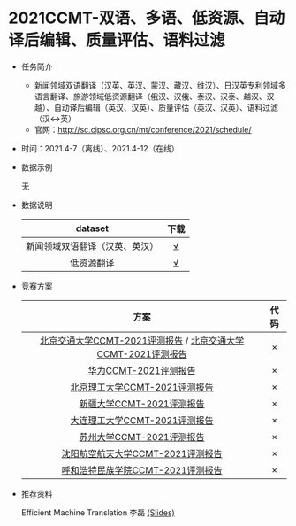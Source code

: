 # 2021CCMT-双语、多语、低资源、自动译后编辑、质量评估、语料过滤

* 任务简介

  * 新闻领域双语翻译（汉英、英汉、蒙汉、藏汉、维汉）、日汉英专利领域多语言翻译、旅游领域低资源翻译（俄汉、汉俄、泰汉、汉泰、越汉、汉越）、自动译后编辑（英汉、汉英）、质量评估（英汉、汉英）、语料过滤（汉<->英）
  * 官网：http://sc.cipsc.org.cn/mt/conference/2021/schedule/

* 时间：2021.4-7（离线）、2021.4-12（在线）

* 数据示例

  无

* 数据说明

  |            dataset             |                             下载                             |
  | :----------------------------: | :----------------------------------------------------------: |
  | 新闻领域双语翻译（汉英、英汉） |   [√](https://www.statmt.org/wmt21/translation-task.html)    |
  |           低资源翻译           | [√](https://aistudio.baidu.com/aistudio/competition/detail/84) |

  

* 竞赛方案

  |                             方案                             | 代码 |
  | :----------------------------------------------------------: | :--: |
  | [北京交通大学CCMT-2021评测报告](http://sc.cipsc.org.cn/mt/conference/2021/papers/T21-2002.pdf) / [北京交通大学CCMT-2021评测报告](http://sc.cipsc.org.cn/mt/conference/2021/papers/T21-2004.pdf) |  ×   |
  | [华为CCMT-2021评测报告](http://sc.cipsc.org.cn/mt/conference/2021/papers/T21-2006.pdf) |  ×   |
  | [ 北京理工大学CCMT-2021评测报告](http://sc.cipsc.org.cn/mt/conference/2021/papers/T21-2009.pdf) |  ×   |
  | [ 新疆大学CCMT-2021评测报告](http://sc.cipsc.org.cn/mt/conference/2021/papers/T21-2005.pdf) |  ×   |
  | [大连理工大学CCMT-2021评测报告](http://sc.cipsc.org.cn/mt/conference/2021/papers/T21-2010.pdf) |  ×   |
  | [ 苏州大学CCMT-2021评测报告](http://sc.cipsc.org.cn/mt/conference/2021/papers/T21-2013.pdf) |  ×   |
  | [沈阳航空航天大学CCMT-2021评测报告](http://sc.cipsc.org.cn/mt/conference/2021/papers/T21-2012.pdf) |  ×   |
  | [呼和浩特民族学院CCMT-2021评测报告](http://sc.cipsc.org.cn/mt/conference/2021/papers/T21-2012.pdf) |  ×   |

  

* 推荐资料

  Efficient Machine Translation 李磊 [(Slides)](http://sc.cipsc.org.cn/mt/conference/2021/downloads/ppts/report-leili.pdf) 